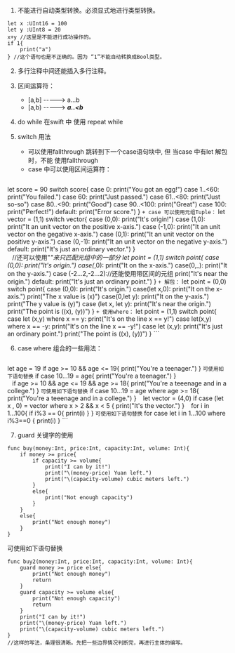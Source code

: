 1. 不能进行自动类型转换。必须显式地进行类型转换。
```
let x :UInt16 = 100
let y :UInt8 = 20
x+y //这里是不能进行成功操作的。
if 1{
    print("a")
} //这个语句也是不正确的。因为 “1”不能自动转换成Bool类型。
```

2. 多行注释中间还能插入多行注释。

3. 区间运算符：
    + [a,b] -----> a...b
    + [a,b) -----> ***a..<b***

4. do while 在swift 中 使用 repeat while

5. switch 用法
    + 可以使用fallthrough 跳转到下一个case语句块中, 但 当case 中有let 解包时，不能 使用fallthrough
    + case 中可以使用区间运算符：
        ```swift
let score = 90
switch score{
case 0:
    print("You got an egg!")
case 1..<60:
    print("You failed.")
case 60:
    print("Just passed.")
case 61..<80:
    print("Just so-so")
case 80..<90:
    print("Good")
case 90..<100:
    print("Great")
case 100:
    print("Perfect!")
default:
    print("Error score.")
}
        ```
    + case 可以使用元组Tuple：
        ```
let vector = (1,1)
switch vector{
case (0,0):
    print("It's origin!")
case (1,0):
    print("It an unit vector on the positive x-axis.")
case (-1,0):
    print("It an unit vector on the gegative x-axis.")
case (0,1):
    print("It an unit vector on the positive y-axis.")
case (0,-1):
    print("It an unit vector on the negative y-axis.")
default:
    print("It's just an ordinary vector.")
}        
        ```
        ```
//还可以使用"_"来只匹配元组中的一部分
let point = (1,1)
switch point{
case (0,0):
    print("It's origin.")
case(_,0):
    print("It on the x-axis.")
case(0,_):
    print("It on the y-axis.")
case (-2...2,-2...2)://还能使用带区间的元组
    print("It's near the origin.")
default:
    print("It's just an ordinary point.")
}
        ```
    + 解包：
        ```
let point = (0,0)
switch point{
case (0,0):
    print("It's origin.")
case(let x,0):
    print("It on the x-axis.")
    print("The x value is \(x)")
case(0,let y):
    print("It on the y-axis.")
    print("The y value is \(y)")
case (let x, let y):
    print("It's near the origin.")
    print("The point is (\(x), \(y))")
}
        ```
    + 使用where：
        ```
let point = (1,1)
switch point{
case let (x,y) where x == y:
    print("It's on the line x == y!")
case let(x,y) where x == -y:
    print("It's on the line x == -y!")
case let (x,y):
    print("It's just an ordinary point.")
    print("The point is (\(x), \(y))")
}
        ```

6. case where 组合的一些用法：
    ```
let age = 19
if age >= 10 && age <= 19{
    print("You're a teenager.")
}
    ```
可使用如下语句替换
    ```
if case 10...19 = age{
    print("You're a teenager.")
}   
    ```
    ```
if age >= 10 && age <= 19 && age >= 18{
    print("You're a teeenage and in a college.")
}
    ```
可使用如下语句替换
    ```
if case 10...19 = age where age >= 18{
    print("You're a teeenage and in a college.")
}
    ```
    ```
let vector = (4,0)
if case (let x , 0) = vector where x > 2 && x < 5 {
    print("It's the vector.")
}
    ```
    ```
for i in 1...100{
    if i%3 == 0{
        print(i)
    }
}
    ```
可使用如下语句替换
    ```
for case let i in 1...100 where i%3==0 {
    print(i)
}
    ```

7. guard 关键字的使用
```
func buy(money:Int, price:Int, capacity:Int, volume: Int){
    if money >= price{
        if capacity >= volume{
            print("I can by it!")
            print("\(money-price) Yuan left.")
            print("\(capacity-volume) cubic meters left.")
        }
        else{
            print("Not enough capacity")
        }
    }
    else{
        print("Not enough money")
    }
}
```
可使用如下语句替换
```
func buy2(money:Int, price:Int, capacity:Int, volume: Int){
    guard money >= price else{
        print("Not enough money")
        return
    }
    guard capacity >= volume else{
        print("Not enough capacity")
        return
    }
    print("I can by it!")
    print("\(money-price) Yuan left.")
    print("\(capacity-volume) cubic meters left.")
}
//这样的写法，条理很清晰。先把一些边界情况判断完，再进行主体的编写。
```
    